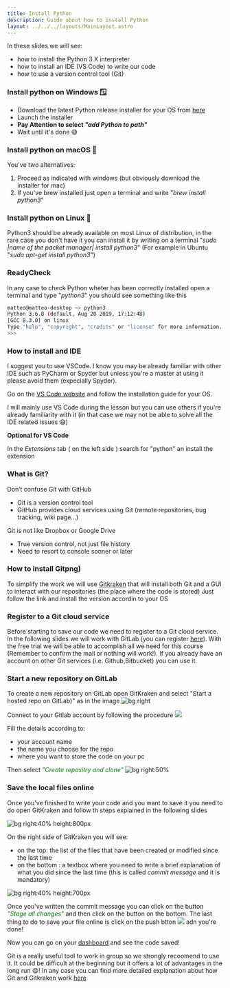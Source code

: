 ```yaml
---
title: Install Python
description: Guide about how to install Python
layout: ../../../layouts/MainLayout.astro
---
```


In these slides we will see:

- how to install the Python 3.X interpreter
- how to install an IDE (VS Code) to write our code
- how to use a version control tool (Git)

### Install python on Windows 🪟

- Download the latest Python release installer for your OS from [here](https://www.python.org/downloads/)
- Launch the installer
- **Pay Attention to select _"add Python to path"_**
- Wait until it's done :sweat_smile:

### Install python on macOS 🍎

You've two alternatives:

1. Proceed as indicated with windows (but obviously download the installer for mac)
2. If you've brew installed just open a terminal and write "_brew install python3_"

### Install python on Linux 🐧

Python3 should be already available on most Linux of distribution, in the rare case you don't have it you can install it by writing on a terminal "_sudo |name of the packet manager| install python3_" (For example in Ubuntu "_sudo apt-get install python3_")

### ReadyCheck

In any case to check Python wheter has been correctly installed open a terminal and type "_python3_" you should see something like this

```bash
matteo@matteo-desktop ~> python3
Python 3.6.8 (default, Aug 20 2019, 17:12:48)
[GCC 8.3.0] on linux
Type "help", "copyright", "credits" or "license" for more information.
>>>
```

### How to install and IDE

I suggest you to use VSCode. I know you may be already familiar with other IDE such as PyCharm or Spyder but unless you're a master at using it please avoid them (expecially Spyder).

Go on the [VS Code website](https://code.visualstudio.com/) and follow the installation guide for your OS.

I will mainly use VS Code during the lesson but you can use others if you're already familiarity with it (in that case we may not be able to solve all the IDE related issues :sweat_smile:)


**Optional for VS Code**

In the _Extensions_ tab ( on the left side ) search for "python" an install the extension

### What is Git?

Don’t confuse Git with GitHub

- Git is a version control tool
- GitHub provides cloud services using Git (remote repositories, bug tracking, wiki page...)


Git is not like Dropbox or Google Drive

- True version control, not just file history
- Need to resort to console sooner or later

### How to install Gitpng)

To simplify the work we will use [Gitkraken](https://www.gitkraken.com/) that will install both Git and a GUI to interact with our repositories (the place where the code is stored)
Just follow the link and install the version accordin to your OS

### Register to a Git cloud service

Before starting to save our code we need to register to a Git cloud service. In the following slides we will work with GitLab (you can register [here](https://about.gitlab.com/free-trial/)). With the free trial we will be able to accomplish all we need for this course (Remember to confirm the mail or nothing will work!). If you already have an account on other Git services (i.e. Github,Bitbucket) you can use it.

### Start a new repository on GitLab

To create a new repository on GitLab open GitKraken and select "Start a hosted repo on GitLab)" as in the image
![bg right](/images/startgitlab.png)

Connect to your Gitlab account by following the procedure
![](/images/initgitlab.png)

Fill the details according to:

- your account name
- the name you choose for the repo
- where you want to store the code on your pc

Then select <i style="color:green">"Create repositry and clone"</i>
![bg right:50%](/images/initgitlab2.png)

### Save the local files online

Once you've finished to write your code and you want to save it you need to do open GitKraken and follow th steps explained in the following slides

![bg right:40% height:800px](/images/stagecommit.png)

On the right side of GitKraken you will see:

- on the top: the list of the files that have been created or modified since the last time
- on the bottom : a textbox where you need to write a brief explanation of what you did since the last time (this is called _commit message_ and it is mandatory)

![bg right:40% height:700px](/images/stagecommit2.png)

Once you've written the commit message you can click on the button <i style="color:green">"Stage all changes"</i> and then click on the button on the bottom.
The last thing to do to save your file online is click on the push btton ![](/images/push.png) adn you're done!

Now you can go on your [dashboard](https://gitlab.com/dashboard/projects) and see the code saved!

Git is a really useful tool to work in group so we strongly recoomend to use it. It could be difficult at the beginning but it offers a lot of advantages in the long run :smile:!
In any case you can find more detailed explanation about how Git and Gitkraken work [here](https://support.gitkraken.com/start-here/guide/)


